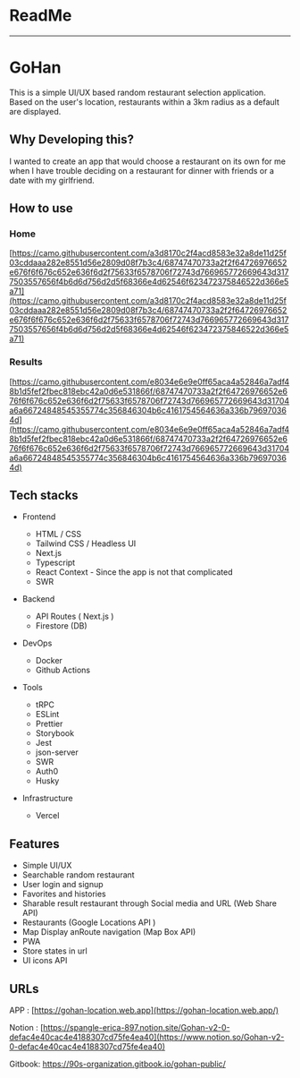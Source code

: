 # ReadMe

---

# **GoHan**

This is a simple UI/UX based random restaurant selection application. Based on the user's location, restaurants within a 3km radius as a default are displayed. 

## Why Developing this?

I wanted to create an app that would choose a restaurant on its own for me when I have trouble deciding on a restaurant for dinner with friends or a date with my girlfriend.

## How to use

### Home

[https://camo.githubusercontent.com/a3d8170c2f4acd8583e32a8de11d25f03cddaaa282e8551d56e2809d08f7b3c4/68747470733a2f2f64726976652e676f6f676c652e636f6d2f75633f6578706f72743d766965772669643d3177503557656f4b6d6d756d2d5f68366e4d62546f623472375846522d366e5a71](https://camo.githubusercontent.com/a3d8170c2f4acd8583e32a8de11d25f03cddaaa282e8551d56e2809d08f7b3c4/68747470733a2f2f64726976652e676f6f676c652e636f6d2f75633f6578706f72743d766965772669643d3177503557656f4b6d6d756d2d5f68366e4d62546f623472375846522d366e5a71)

### Results

[https://camo.githubusercontent.com/e8034e6e9e0ff65aca4a52846a7adf48b1d5fef2fbec818ebc42a0d6e531866f/68747470733a2f2f64726976652e676f6f676c652e636f6d2f75633f6578706f72743d766965772669643d31704a6a66724848545355774c356846304b6c4161754564636a336b796970364d](https://camo.githubusercontent.com/e8034e6e9e0ff65aca4a52846a7adf48b1d5fef2fbec818ebc42a0d6e531866f/68747470733a2f2f64726976652e676f6f676c652e636f6d2f75633f6578706f72743d766965772669643d31704a6a66724848545355774c356846304b6c4161754564636a336b796970364d)

## Tech stacks

- Frontend
    
    
    - HTML / CSS
    - Tailwind CSS / Headless UI
    - Next.js
    - Typescript
    - React Context - Since the app is not that complicated
    - SWR
- Backend
    
    
    - API Routes ( Next.js )
    - Firestore (DB)
- DevOps
    
    
    - Docker
    - Github Actions
- Tools
    
    
    - tRPC
    - ESLint
    - Prettier
    - Storybook
    - Jest
    - json-server
    - SWR
    - Auth0
    - Husky
- Infrastructure
    
    
    - Vercel

## Features

- Simple UI/UX
- Searchable random restaurant
- User login and signup
- Favorites and histories
- Sharable result restaurant through Social media and URL (Web Share API)
- Restaurants (Google Locations API )
- Map Display anRoute navigation (Map Box API)
- PWA
- Store states in url
- UI icons API

## **URLs**

APP : [https://gohan-location.web.app](https://gohan-location.web.app/)

Notion : [https://spangle-erica-897.notion.site/Gohan-v2-0-defac4e40cac4e4188307cd75fe4ea40](https://www.notion.so/Gohan-v2-0-defac4e40cac4e4188307cd75fe4ea40)

Gitbook: https://90s-organization.gitbook.io/gohan-public/
